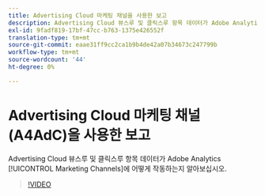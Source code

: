 ```yaml
---
title: Advertising Cloud 마케팅 채널을 사용한 보고
description: Advertising Cloud 뷰스루 및 클릭스루 항목 데이터가 Adobe Analytics 마케팅 채널에서 작동하는 방법을 알아봅니다.
exl-id: 9fadf819-17bf-47cc-b763-1375e426552f
translation-type: tm+mt
source-git-commit: eaae31ff9cc2ca1b9b4de42a07b34673c247799b
workflow-type: tm+mt
source-wordcount: '44'
ht-degree: 0%

---
```


# Advertising Cloud 마케팅 채널(A4AdC)을 사용한 보고

Advertising Cloud 뷰스루 및 클릭스루 항목 데이터가 Adobe Analytics [!UICONTROL Marketing Channels]에 어떻게 작동하는지 알아보십시오.

>[!VIDEO](https://video.tv.adobe.com/v/33502)
